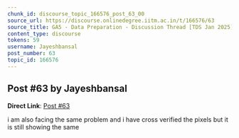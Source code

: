```yaml
---
chunk_id: discourse_topic_166576_post_63_00
source_url: https://discourse.onlinedegree.iitm.ac.in/t/166576/63
source_title: GA5 - Data Preparation - Discussion Thread [TDS Jan 2025]
content_type: discourse
tokens: 59
username: Jayeshbansal
post_number: 63
topic_id: 166576
---
```


## Post #63 by Jayeshbansal

**Direct Link**: [Post #63](https://discourse.onlinedegree.iitm.ac.in/t/166576/63)

i am also facing the same problem and i have cross verified the pixels but it is still showing the same
